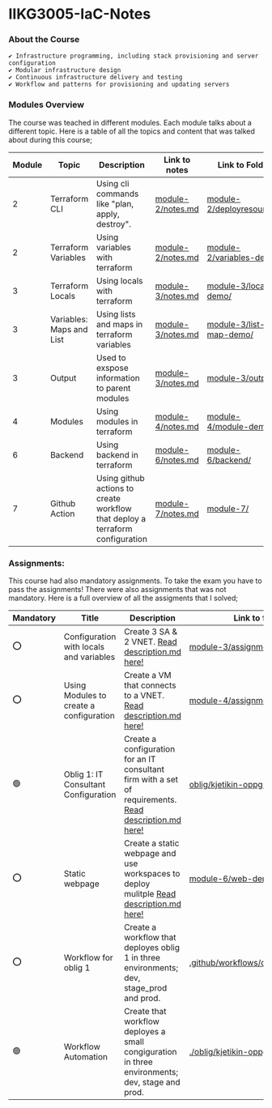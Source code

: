 # IIKG3005-IaC-Notes

### About the Course
    ✔️ Infrastructure programming, including stack provisioning and server configuration
    ✔️ Modular infrastructure design
    ✔️ Continuous infrastructure delivery and testing
    ✔️ Workflow and patterns for provisioning and updating servers



### Modules Overview
The course was teached in different modules. Each module talks about a different topic. 
Here is a table of all the topics and content that was talked about during this course;

| **Module** | **Topic**              | **Description**                                      | **Link to notes**                                                                       | **Link to Folder**        |
|------------|------------------------|------------------------------------------------------|-----------------------------------------------------------------------------------------|---------------------------|
| 2          |   Terraform CLI        |   Using cli commands like "plan, apply, destroy".   |  [module-2/notes.md](https://github.com/KjetilIN/IIKG3005-IaC-Notes/blob/main/module-2/notes.md)   |        [module-2/deployresources/](https://github.com/KjetilIN/IIKG3005-IaC-Notes/tree/main/module-2/delpoyresources)                 |
| 2          |   Terraform Variables  |   Using variables with terraform                     |  [module-2/notes.md](https://github.com/KjetilIN/IIKG3005-IaC-Notes/blob/main/module-2/notes.md)   | [module-2/variables-demo/](https://github.com/KjetilIN/IIKG3005-IaC-Notes/tree/main/module-2/variables-demo)                         |
| 3          |   Terraform Locals  |   Using locals with terraform                     |  [module-3/notes.md](https://github.com/KjetilIN/IIKG3005-IaC-Notes/blob/main/module-3/notes.md)   | [module-3/locals-demo/](https://github.com/KjetilIN/IIKG3005-IaC-Notes/tree/main/module-3/locals-demo)                         |
| 3          |   Variables: Maps and List |   Using lists and maps in terraform variables                    |  [module-3/notes.md](https://github.com/KjetilIN/IIKG3005-IaC-Notes/blob/main/module-3/notes.md)   | [module-3/list-map-demo/](https://github.com/KjetilIN/IIKG3005-IaC-Notes/tree/main/module-3/list-map-demo)                         |
| 3          |   Output |   Used to exspose information to parent modules                    |  [module-3/notes.md](https://github.com/KjetilIN/IIKG3005-IaC-Notes/blob/main/module-3/notes.md)   | [module-3/output/](https://github.com/KjetilIN/IIKG3005-IaC-Notes/tree/main/module-3/output)                         |
| 4          |   Modules |   Using modules in terraform                   |  [module-4/notes.md](https://github.com/KjetilIN/IIKG3005-IaC-Notes/blob/main/module-4/notes.md)   | [module-4/module-demo/](https://github.com/KjetilIN/IIKG3005-IaC-Notes/tree/main/module-4/module-demo)                         |
| 6         |   Backend |   Using backend in terraform          |  [module-6/notes.md](https://github.com/KjetilIN/IIKG3005-IaC-Notes/blob/main/module-6/notes.md)   | [module-6/backend/](https://github.com/KjetilIN/IIKG3005-IaC-Notes/tree/main/module-6/backend)                         |
| 7         |   Github Action |   Using github actions to create workflow that deploy a terraform configuration |  [module-7/notes.md](https://github.com/KjetilIN/IIKG3005-IaC-Notes/blob/main/module-7/notes.md)   | [module-7/](https://github.com/KjetilIN/IIKG3005-IaC-Notes/tree/main/module-7/)                         |



### Assignments:
This course had also mandatory assignments. To take the exam you have to pass the assignments!
There were also assignments that was not mandatory. Here is a full overview of all the assigments that I solved; 

| **Mandatory** | **Title**                                   | **Description**                                                                                                              | **Link to folder** |
|---------------|---------------------------------------------|------------------------------------------------------------------------------------------------------------------------------|--------------------|
|     ⭕️        |  Configuration with locals and variables    | Create 3 SA & 2 VNET. [Read description.md here!](https://github.com/KjetilIN/IIKG3005-IaC-Notes/blob/main/module-3/assignment/description.md )           |  [module-3/assignment/](https://github.com/KjetilIN/IIKG3005-IaC-Notes/tree/main/module-3/assignment)      |
|     ⭕️        |  Using Modules to create a configuration    | Create a VM that connects to a VNET. [Read description.md here!](https://github.com/KjetilIN/IIKG3005-IaC-Notes/blob/main/module-4/assignment/description.md )           |  [module-4/assignment/](https://github.com/KjetilIN/IIKG3005-IaC-Notes/tree/main/module-4/assignment)      |
|     🟢        |  Oblig 1: IT Consultant Configuration    | Create a configuration for an IT consultant firm with a set of requirements. [Read description.md here!](https://github.com/KjetilIN/IIKG3005-IaC-Notes/blob/main/oblig/oppg1_description.md)            |  [oblig/kjetikin-oppg1](https://github.com/KjetilIN/IIKG3005-IaC-Notes/tree/main/oblig/kjetikin-oppg1)      |
|     ⭕️        |  Static webpage   | Create a static webpage and use workspaces to deploy mulitple [Read description.md here!](https://github.com/KjetilIN/IIKG3005-IaC-Notes/blob/main/module-4/assignment/description.md )           |  [module-6/web-demo/](https://github.com/KjetilIN/IIKG3005-IaC-Notes/tree/main/module-6/web-demo)      |
|     ⭕️        |  Workflow for oblig 1   | Create a workflow that deployes oblig 1 in three environments; dev, stage_prod and prod.         |  [.github/workflows/oblig1_deploy.yml](https://github.com/KjetilIN/IIKG3005-IaC-Notes/tree/main/.github/workflows/oblig1_deploy.yml)      |
|     🟢       |  Workflow Automation | Create that workflow deployes a small congiguration in three environments; dev, stage and prod.         |  [./oblig/kjetikin-oppg2](https://github.com/KjetilIN/IIKG3005-IaC-Notes/tree/main/oblig/kjetikin-oppg2)      |
